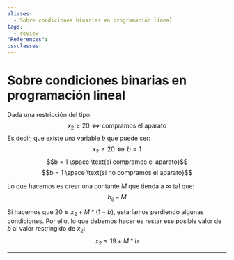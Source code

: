 ```yaml
---
aliases:
  - Sobre condiciones binarias en programación lineal
tags:
  - review
"References":
cssclasses:
---
```

# Sobre condiciones binarias en programación lineal

Dada una restricción del tipo:
$$x_2 \geq 20 \Leftrightarrow \text{compramos el aparato}$$
Es decir, que existe una variable $b$ que puede ser:
$$x_2 \geq 20 \Leftrightarrow b = 1$$
$$b = 1 \space \text{si compramos el aparato}$$
$$b = 1 \space \text{si no compramos el aparato}$$

Lo que hacemos es crear una contante $M$ que tienda a $\infty$ tal que:
$$b_{ij} - M$$

Si hacemos que $20 \leq x_2 + M *(1-b)$, estaríamos perdiendo algunas condiciones. Por ello, lo que debemos hacer es restar ese posible valor de $b$ al valor restringido de $x_2$:
$$x_2 \leq 19 + M*b$$
***
